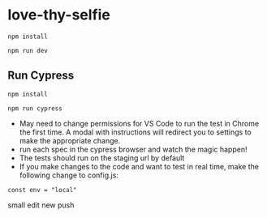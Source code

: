 # love-thy-selfie

`npm install`

`npm run dev`

## Run Cypress

`npm install`

`npm run cypress`

- May need to change permissions for VS Code to run the test in Chrome the first time. A modal with instructions will redirect you to settings to make the appropriate change.
- run each spec in the cypress browser and watch the magic happen!
- The tests should run on the staging url by default
- If you make changes to the code and want to test in real time, make the following change to config.js:

`const env = "local"`

small edit
new push

<!-- hi! [for great favicons](https://favicon.io/)  -->
